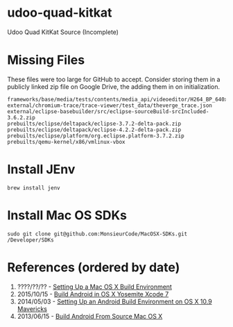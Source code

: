 # udoo-quad-kitkat
Udoo Quad KitKat Source (Incomplete)

# Missing Files

These files were too large for GitHub to accept. Consider storing them in a publicly linked zip file on Google Drive, the adding them in on initialization.

    frameworks/base/media/tests/contents/media_api/videoeditor/H264_BP_640x480_15fps_384kbps_60_0.mp4
    external/chromium-trace/trace-viewer/test_data/theverge_trace.json
    external/eclipse-basebuilder/src/eclipse-sourceBuild-srcIncluded-3.6.2.zip
    prebuilts/eclipse/deltapack/eclipse-3.7.2-delta-pack.zip
    prebuilts/eclipse/deltapack/eclipse-4.2.2-delta-pack.zip
    prebuilts/eclipse/platform/org.eclipse.platform-3.7.2.zip
    prebuilts/qemu-kernel/x86/vmlinux-vbox

# Install JEnv

    brew install jenv

# Install Mac OS SDKs

    sudo git clone git@github.com:MonsieurCode/MacOSX-SDKs.git /Developer/SDKs

# References (ordered by date)
1. ????/??/?? - [Setting Up a Mac OS X Build Environment](https://source.android.com/source/initializing.html#setting-up-a-mac-os-x-build-environment)
2. 2015/10/15 - [Build Android in OS X Yosemite Xcode 7](https://github.com/sjitech/build-android-in-OS-X-Yosemite-Xcode-7)
3. 2014/05/03 - [Setting Up an Android Build Environment on OS X 10.9 Mavericks](http://forum.xda-developers.com/showthread.php?t=2510898) 
4. 2013/06/15 - [Build Android From Source Mac OS X](http://tryge.com/2013/06/15/build-android-from-source-macosx/)

